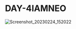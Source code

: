 # DAY-4IAMNEO
![Screenshot_20230224_152022](https://user-images.githubusercontent.com/111976681/221147889-a00ffb5d-a9c8-46ec-9e1f-af165566e91b.png)
